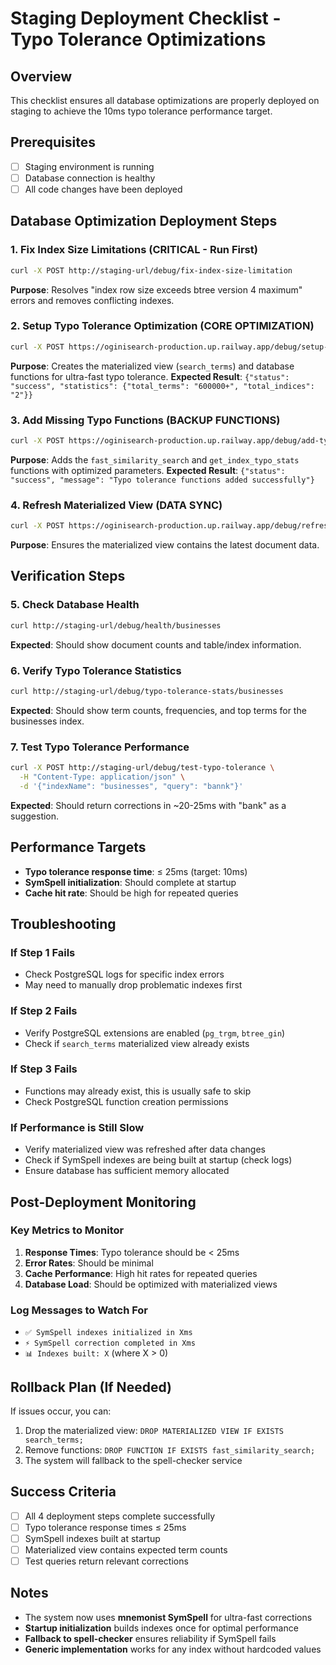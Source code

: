 # Staging Deployment Checklist - Typo Tolerance Optimizations

## Overview
This checklist ensures all database optimizations are properly deployed on staging to achieve the 10ms typo tolerance performance target.

## Prerequisites
- [ ] Staging environment is running
- [ ] Database connection is healthy
- [ ] All code changes have been deployed

## Database Optimization Deployment Steps

### 1. Fix Index Size Limitations (CRITICAL - Run First)
```bash
curl -X POST http://staging-url/debug/fix-index-size-limitation
```
**Purpose**: Resolves "index row size exceeds btree version 4 maximum" errors and removes conflicting indexes.

### 2. Setup Typo Tolerance Optimization (CORE OPTIMIZATION)
```bash
curl -X POST https://oginisearch-production.up.railway.app/debug/setup-typo-tolerance-optimization
```
**Purpose**: Creates the materialized view (`search_terms`) and database functions for ultra-fast typo tolerance.
**Expected Result**: `{"status": "success", "statistics": {"total_terms": "600000+", "total_indices": "2"}}`

### 3. Add Missing Typo Functions (BACKUP FUNCTIONS)
```bash
curl -X POST https://oginisearch-production.up.railway.app/debug/add-typo-functions
```
**Purpose**: Adds the `fast_similarity_search` and `get_index_typo_stats` functions with optimized parameters.
**Expected Result**: `{"status": "success", "message": "Typo tolerance functions added successfully"}`

### 4. Refresh Materialized View (DATA SYNC)
```bash
curl -X POST https://oginisearch-production.up.railway.app/debug/refresh-typo-tolerance-view
```
**Purpose**: Ensures the materialized view contains the latest document data.

## Verification Steps

### 5. Check Database Health
```bash
curl http://staging-url/debug/health/businesses
```
**Expected**: Should show document counts and table/index information.

### 6. Verify Typo Tolerance Statistics
```bash
curl http://staging-url/debug/typo-tolerance-stats/businesses
```
**Expected**: Should show term counts, frequencies, and top terms for the businesses index.

### 7. Test Typo Tolerance Performance
```bash
curl -X POST http://staging-url/debug/test-typo-tolerance \
  -H "Content-Type: application/json" \
  -d '{"indexName": "businesses", "query": "bannk"}'
```
**Expected**: Should return corrections in ~20-25ms with "bank" as a suggestion.

## Performance Targets
- **Typo tolerance response time**: ≤ 25ms (target: 10ms)
- **SymSpell initialization**: Should complete at startup
- **Cache hit rate**: Should be high for repeated queries

## Troubleshooting

### If Step 1 Fails
- Check PostgreSQL logs for specific index errors
- May need to manually drop problematic indexes first

### If Step 2 Fails
- Verify PostgreSQL extensions are enabled (`pg_trgm`, `btree_gin`)
- Check if `search_terms` materialized view already exists

### If Step 3 Fails
- Functions may already exist, this is usually safe to skip
- Check PostgreSQL function creation permissions

### If Performance is Still Slow
- Verify materialized view was refreshed after data changes
- Check if SymSpell indexes are being built at startup (check logs)
- Ensure database has sufficient memory allocated

## Post-Deployment Monitoring

### Key Metrics to Monitor
1. **Response Times**: Typo tolerance should be < 25ms
2. **Error Rates**: Should be minimal
3. **Cache Performance**: High hit rates for repeated queries
4. **Database Load**: Should be optimized with materialized views

### Log Messages to Watch For
- `✅ SymSpell indexes initialized in Xms`
- `⚡ SymSpell correction completed in Xms`
- `📊 Indexes built: X` (where X > 0)

## Rollback Plan (If Needed)
If issues occur, you can:
1. Drop the materialized view: `DROP MATERIALIZED VIEW IF EXISTS search_terms;`
2. Remove functions: `DROP FUNCTION IF EXISTS fast_similarity_search;`
3. The system will fallback to the spell-checker service

## Success Criteria
- [ ] All 4 deployment steps complete successfully
- [ ] Typo tolerance response times ≤ 25ms
- [ ] SymSpell indexes built at startup
- [ ] Materialized view contains expected term counts
- [ ] Test queries return relevant corrections

## Notes
- The system now uses **mnemonist SymSpell** for ultra-fast corrections
- **Startup initialization** builds indexes once for optimal performance
- **Fallback to spell-checker** ensures reliability if SymSpell fails
- **Generic implementation** works for any index without hardcoded values
